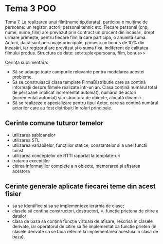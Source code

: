 # Tema 3 POO

Tema 7.  La realizarea unui film(nume,tip,durata), participa o mulțime de persoane: un regizor, actori, personal tehnic etc. Fiecare personal (cnp, nume, nume_film) are prevăzut prin contract un procent din încasări, drept urmare  primește, pentru fiecare film la care participa, o anumită suma. Actorii, dacă sunt personaje principale, primesc un bonus de 10% din încasări, iar regizorul are prevăzut și o suma fixa, indiferent de calitatea filmului produs.
Structura de date: set<tuple<persoana, film, bonus>>

Cerința suplimentară:

- Să se adauge toate campurile relevante pentru modelarea acestei probleme.
- Sa se construiască clasa template FirmaDistributie care sa conțină informații despre filmele realizate într-un an. Clasa conțină numărul total de persoane implicat incrementat automat), numărul de actori (incrementat automat) și o structura de obiecte, alocată dinamic.
- Să se realizeze o specializare pentru tipul Actor, care sa conțină numărul actorilor care au fost distribuiți în roluri principale.

## Cerinte comune tuturor temelor

- utilizarea sabloanelor
- utilizarea STL
- utilizarea variabilelor, funcțiilor statice, constantelor și a unei functii const
- utilizarea conceptelor de RTTI raportat la template-uri
- tratarea excepțiilor
- citirea informațiilor complete a n obiecte, memorarea și afișarea acestora

## Cerinte generale aplicate fiecarei teme din acest fisier

- sa se identifice si sa se implementeze ierarhia de clase;
- clasele să contina constructori, destructori, =, functie prietena de citire a datelor;
- clasa de baza sa conțină funcție virtuala de afisare, rescrisa in clasele derivate, iar operatorul de citire sa fie implementat ca functie prieten (in clasele derivate sa se faca referire la implementarea acestuia in clasa de baza).
